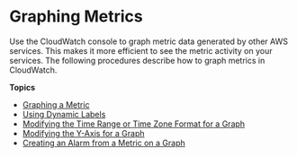 # Graphing Metrics<a name="graph_metrics"></a>

Use the CloudWatch console to graph metric data generated by other AWS services\. This makes it more efficient to see the metric activity on your services\. The following procedures describe how to graph metrics in CloudWatch\.

**Topics**
+ [Graphing a Metric](graph_a_metric.md)
+ [Using Dynamic Labels](graph-dynamic-labels.md)
+ [Modifying the Time Range or Time Zone Format for a Graph](modify_graph_date_time.md)
+ [Modifying the Y\-Axis for a Graph](switch_graph_axes.md)
+ [Creating an Alarm from a Metric on a Graph](create_alarm_metric_graph.md)